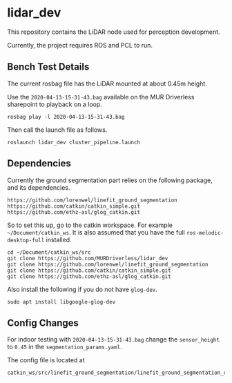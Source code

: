 # lidar_dev

This repository contains the LiDAR node used for perception development.

Currently, the project requires ROS and PCL to run.

## Bench Test Details

The current rosbag file has the LiDAR mounted at about 0.45m height.

Use the `2020-04-13-15-31-43.bag` available on the MUR Driverless sharepoint to playback on a loop.

```
rosbag play -l 2020-04-13-15-31-43.bag
```

Then call the launch file as follows.

```
roslaunch lidar_dev cluster_pipeline.launch
```

## Dependencies

Currently the ground segmentation part relies on the following package, and its dependencies.

```
https://github.com/lorenwel/linefit_ground_segmentation
https://github.com/catkin/catkin_simple.git
https://github.com/ethz-asl/glog_catkin.git
```

So to set this up, go to the catkin workspace. For example `~/Document/catkin_ws`. It is also assumed that you have the full `ros-melodic-desktop-full` installed.

```
cd ~/Document/catkin_ws/src
git clone https://github.com/MURDriverless/lidar_dev
git clone https://github.com/lorenwel/linefit_ground_segmentation
git clone https://github.com/catkin/catkin_simple.git
git clone https://github.com/ethz-asl/glog_catkin.git
```

Also install the following if you do not have `glog-dev`.

```
sudo apt install libgoogle-glog-dev
```

## Config Changes

For indoor testing with `2020-04-13-15-31-43.bag` change the `sensor_height` to `0.45` in the `segmentation_params.yaml`.

The config file is located at 

```
catkin_ws/src/linefit_ground_segmentation/linefit_ground_segmentation_ros/launch/segmentation_params.yaml
```
